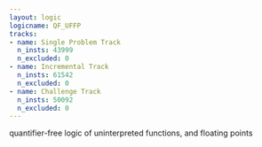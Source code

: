 ```yaml
---
layout: logic
logicname: QF_UFFP
tracks:
- name: Single Problem Track
  n_insts: 43999
  n_excluded: 0
- name: Incremental Track
  n_insts: 61542
  n_excluded: 0
- name: Challenge Track
  n_insts: 50092
  n_excluded: 0
---
```

quantifier-free logic of uninterpreted functions, and floating points